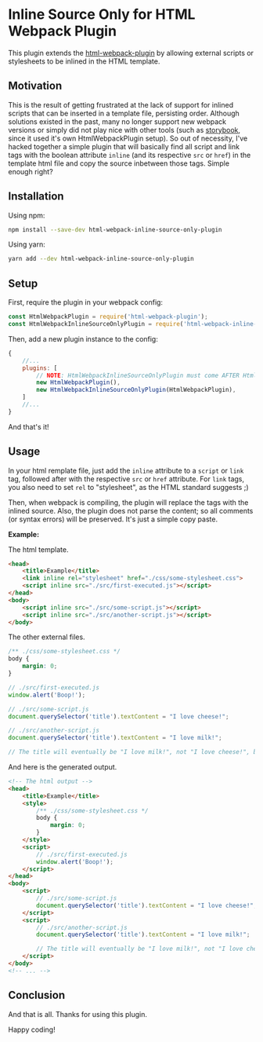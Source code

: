# Inline Source Only for HTML Webpack Plugin

This plugin extends the [html-webpack-plugin](https://github.com/ampedandwired/html-webpack-plugin) by allowing external scripts or stylesheets to be inlined in the HTML template.

## Motivation
This is the result of getting frustrated at the lack of support for inlined scripts that can be inserted in a template file, persisting order. Although solutions existed in the past, many no longer support new webpack versions or simply did not play nice with other tools (such as [storybook](https://github.com/storybookjs/storybook), since it used it's own HtmlWebpackPlugin setup). So out of necessity, I've hacked together a simple plugin that will basically find all script and link tags with the boolean attribute `inline` (and its respective `src` or `href`) in the template html file and copy the source inbetween those tags. Simple enough right?

## Installation
Using npm:
```bash
npm install --save-dev html-webpack-inline-source-only-plugin
```

Using yarn:
```bash
yarn add --dev html-webpack-inline-source-only-plugin
```

## Setup
First, require the plugin in your webpack config:
```js
const HtmlWebpackPlugin = require('html-webpack-plugin');
const HtmlWebpackInlineSourceOnlyPlugin = require('html-webpack-inline-source-only-plugin');
```

Then, add a new plugin instance to the config:
```js
{
    //...
    plugins: [
        // NOTE: HtmlWebpackInlineSourceOnlyPlugin must come AFTER HtmlWebpackPlugin.
        new HtmlWebpackPlugin(),
        new HtmlWebpackInlineSourceOnlyPlugin(HtmlWebpackPlugin),
    ]
    //...
}
```

And that's it!

## Usage
In your html remplate file, just add the `inline` attribute to a `script` or `link` tag, followed after with the respective `src` or `href` attribute. For `link` tags, you also need to set `rel` to "stylesheet", as the HTML standard suggests ;)

Then, when webpack is compiling, the plugin will replace the tags with the inlined source. Also, the plugin does not parse the content; so all comments (or syntax errors) will be preserved. It's just a simple copy paste.

**Example:**

The html template.
```html
<head>
    <title>Example</title>
    <link inline rel="stylesheet" href="./css/some-stylesheet.css">
    <script inline src="./src/first-executed.js"></script>
</head>
<body>
    <script inline src="./src/some-script.js"></script>
    <script inline src="./src/another-script.js"></script>
</body>
```
The other external files.
```css
/** ./css/some-stylesheet.css */
body {
    margin: 0;
}
```
```js
// ./src/first-executed.js
window.alert('Boop!');
```
```js
// ./src/some-script.js
document.querySelector('title').textContent = "I love cheese!";
```
```js
// ./src/another-script.js
document.querySelector('title').textContent = "I love milk!";

// The title will eventually be "I love milk!", not "I love cheese!", because it is ordered last in the template, as expected from the HTML standard execution order.
```

And here is the generated output.
```html
<!-- The html output -->
<head>
    <title>Example</title>
    <style>
        /** ./css/some-stylesheet.css */
        body {
            margin: 0;
        }
    </style>
    <script>
        // ./src/first-executed.js
        window.alert('Boop!');
    </script>
</head>
<body>
    <script>
        // ./src/some-script.js
        document.querySelector('title').textContent = "I love cheese!";
    </script>
    <script>
        // ./src/another-script.js
        document.querySelector('title').textContent = "I love milk!";

        // The title will eventually be "I love milk!", not "I love cheese!", because it is ordered last in the template, as expected from the HTML standard execution order.
    </script>
</body>
<!-- ... -->
```

## Conclusion
And that is all. Thanks for using this plugin.

Happy coding!
